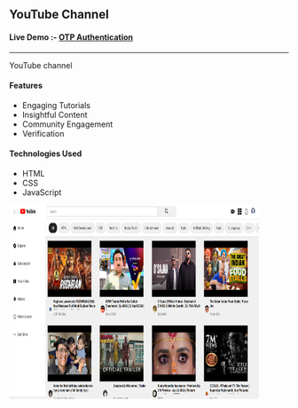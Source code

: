 
 <h2> YouTube Channel </h2>
 
 <h4> Live Demo :- <a href="https://sudhanshu1313.github.io/OTPAuthentication/">OTP Authentication</a> </h4>
  <hr></hr>


  <p>YouTube channel</p>
  <h4>Features</h4>
  <ul>
    <li>Engaging Tutorials</li>
    <li>Insightful Content</li>
    <li>Community Engagement</li>
    <li>Verification</li>
  </ul>
  <h4>Technologies Used</h4>
   <ul>
    <li>HTML</li>
    <li>CSS</li>
    <li>JavaScript</li>

  </ul>

<img src="https://github.com/sudhanshu1313/youtube.io/blob/main/YoutubeBnner.png" alt="New User System" width="450" height="350px">

  


